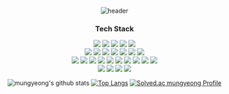 <div align="center"> 
 
 ![header](https://capsule-render.vercel.app/api?type=Waving&color=auto&height=200&section=header&text=Jeong%20MunGyeong&fontSize=50)   

 <h3>Tech Stack</h3>
 <img src="https://img.shields.io/badge/Java-007396?style=flat-square&logo=Java&logoColor=white"/>
 <img src="https://img.shields.io/badge/JavaScript-F7DF1E?style=flat-square&logo=JavaScript&logoColor=white"/>
 <img src="https://img.shields.io/badge/TypeScript-3178C6?style=flat-square&logo=TypeScript&logoColor=white"/>
 <img src="https://img.shields.io/badge/HTML5-E34F26?style=flat-square&logo=HTML5&logoColor=white"/>
 <img src="https://img.shields.io/badge/CSS3-1572B6?style=flat-square&logo=CSS3&logoColor=white"/>
 <br />
 
 <img src="https://img.shields.io/badge/Spring-6DB33F?style=flat-square&logo=Spring&logoColor=white"/>
 <img src="https://img.shields.io/badge/Spring%20Boot-6DB33F?style=flat-square&logo=Spring%20Boot&logoColor=white"/>
 <img src="https://img.shields.io/badge/Node.js-339933?style=flat-square&logo=Node.js&logoColor=white"/>
 <img src="https://img.shields.io/badge/NestJS-E0234E?style=flat-square&logo=NestJS&logoColor=white"/>
 <img src="https://img.shields.io/badge/React-61DAFB?style=flat-square&logo=React&logoColor=white"/>
 <img src="https://img.shields.io/badge/Vue.js-4FC08D?style=flat-square&logo=Vue.js&logoColor=white"/>
 <img src="https://img.shields.io/badge/Vuetify-1867C0?style=flat-square&logo=Vuetify&logoColor=white"/>
 <br />
 
 <img src="https://img.shields.io/badge/Git-F05032?style=flat-square&logo=Git&logoColor=white"/>
 <img src="https://img.shields.io/badge/GitLab-FCA121?style=flat-square&logo=GitLab&logoColor=white"/>
 <img src="https://img.shields.io/badge/GitHub-181717?style=flat-square&logo=GitHub&logoColor=white"/>
 <img src="https://img.shields.io/badge/Gradle-02303A?style=flat-square&logo=Gradle&logoColor=white"/>
 <img src="https://img.shields.io/badge/Apache%20Maven-C71A36?style=flat-square&logo=Apache%20Maven&logoColor=white"/>
 <img src="https://img.shields.io/badge/npm-CB3837?style=flat-square&logo=npm&logoColor=white"/>
 <img src="https://img.shields.io/badge/Yarn-2C8EBB?style=flat-square&logo=Yarn&logoColor=white"/>
 <img src="https://img.shields.io/badge/Amazon%20AWS-232F3E?style=flat-square&logo=Amazon%20AWS&logoColor=white"/>
 <img src="https://img.shields.io/badge/Docker-2496ED?style=flat-square&logo=Docker&logoColor=white"/>
 <img src="https://img.shields.io/badge/Kubernetes-326CE5?style=flat-square&logo=Kubernetes&logoColor=white"/>
 <br />

 <img src="https://img.shields.io/badge/MySQL-4479A1?style=flat-square&logo=MySQL&logoColor=white"/>
 <img src="https://img.shields.io/badge/MariaDB-003545?style=flat-square&logo=MariaDB&logoColor=white"/>
 <img src="https://img.shields.io/badge/Jenkins-D24939?style=flat-square&logo=Jenkins&logoColor=white"/>
 <img src="https://img.shields.io/badge/MongoDB-47A248?style=flat-square&logo=MongoDB&logoColor=white"/>
 <br />


![mungyeong's github stats](https://github-readme-stats.vercel.app/api?username=mungyeong&show_icons=true&theme=dark)
[![Top Langs](https://github-readme-stats.vercel.app/api/top-langs/?username=mungyeong&hide=scss,css,html)](https://github.com/anuraghazra/github-readme-stats)
[![Solved.ac mungyeong Profile](http://mazassumnida.wtf/api/v2/generate_badge?boj=gyeong5961)](https://solved.ac/gyeong5961/)
  
</div>
